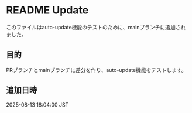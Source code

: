 # README Update

このファイルはauto-update機能のテストのために、mainブランチに追加されました。

## 目的
PRブランチとmainブランチに差分を作り、auto-update機能をテストします。

## 追加日時
2025-08-13 18:04:00 JST